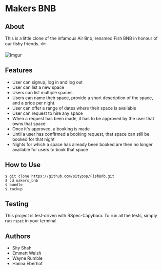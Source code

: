 # Makers BNB

## About

This is a little clone of the infamous Air Bnb, renamed Fish BNB in honour of our fishy friends. :fish:

![Imgur](http://imgur.com/mlof8AD.png)



## Features

* User can signup, log in and log out
* User can list a new space
* Users can list multiple spaces
* Users can name their space, provide a short description of the space, and a price per night.
* User can offer a range of dates where their space is available
* User can request to hire any space
* When a request has been made, it has to be approved by the user that owns that space
* Once it's approved, a booking is made
* Until a user has confirmed a booking request, that space can still be booked for that night
* Nights for which a space has already been booked are then no longer available for users to book that space

## How to Use

```
$ git clone https://github.com/sitypop/FishBnb.git
$ cd makers_bnb
$ bundle
$ rackup
```

## Testing

This project is test-driven with RSpec-Capybara. To run all the tests, simply run `rspec` in your terminal.

## Authors

* Sity Shah
* Emmett Walsh
* Wayne Rumble
* Hanna Eberhof
